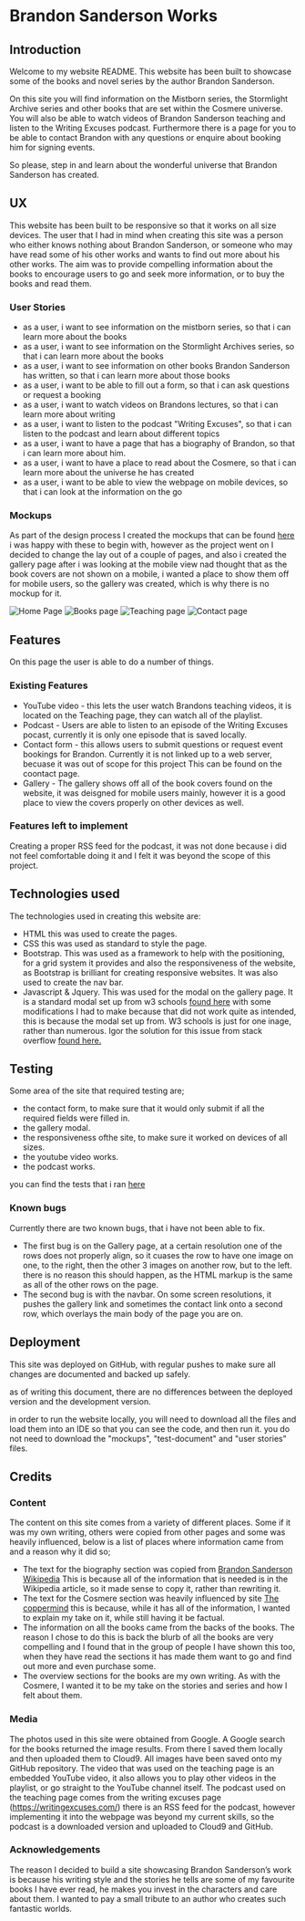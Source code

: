 # Brandon Sanderson Works

## Introduction
Welcome to my website README.
This website has been built to showcase some of the books and novel series by the author Brandon Sanderson.

On this site you will find information on the Mistborn series, the Stormlight Archive series and other books that are set within the Cosmere universe.
You will also be able to watch videos of Brandon Sanderson teaching and listen to the Writing Excuses podcast. Furthermore there is a page for you to be able to contact Brandon with any questions or enquire about booking him for signing events.

So please, step in and learn about the wonderful universe that Brandon Sanderson has created.


## UX
This website has been built to be responsive so that it works on all size devices. The user that I had in mind when creating this site was a person who either knows nothing about Brandon Sanderson, or someone who may have read some of his other works and wants to find out more about his other works.
The aim was to provide compelling information about the books to encourage users to go and seek more information, or to buy the books and read them.

### User Stories

- as a user, i want to see information on the mistborn series, so that i can learn more about the books
- as a user, i want to see information on the Stormlight Archives series, so that i can learn more about the books
- as a user, i want to see information on other books Brandon Sanderson has written, so that i can learn more about those books
- as a user, i want to be able to fill out a form, so that i can ask questions or request a booking
- as a user, i want to watch videos on Brandons lectures, so that i can learn more about writing
- as a user, i want to listen to the podcast "Writing Excuses", so that i can listen to the podcast and learn about different topics
- as a user, i want to have a page that has a biography of Brandon, so that i can learn more about him.
- as a user, i want to have a place to read about the Cosmere, so that i can learn more about the universe he has created
- as a user, i want to be able to view the webpage on mobile devices, so that i can look at the information on the go


### Mockups

As part of the design process I created the mockups that can be found [here](https://github.com/ALDrinkwater1989/stream-one-project/tree/master/assets/Mockups) i was happy with these to begin with, however as the project went on
I decided to change the lay out of a couple of pages, and also i created the gallery page after i was looking at the mobile view nad thought that as the
book covers are not shown on a mobile, i wanted a place to show them off for mobile users, so the gallery was created, which is why there is no mockup for it.

![Home Page](assets/Mockups/img13122018_001t.jpg)
![Books page](assets/Mockups/Bookspage.jpg)
![Teaching page](assets/Mockups/teaching.jpg)
![Contact page](assets/Mockups/contact.jpg)



## Features

On this page the user is able to do a number of things.

### Existing Features

* YouTube video - this lets the user watch Brandons teaching videos, it is located on the Teaching page, they can watch all of the playlist.
* Podcast - Users are able to listen to an episode of the Writing Excuses pocast, currently it is only one episode that is saved locally.
* Contact form - this allows users to submit questions or request event bookings for Brandon. Currently it is not linked up to a web server, becuase it was out of scope for this project
This can be found on the coontact page.
* Gallery - The gallery shows off all of the book covers found on the website, it was deisgned for mobile users mainly, however it is a good place to view
the covers properly on other devices as well.

### Features left to implement

Creating a proper RSS feed for the podcast, it was not done because i did not feel comfortable doing it and I felt it was beyond the scope of this project.



## Technologies used
The technologies used in creating this website are:
* HTML this was used to create the pages.
* CSS this was used as standard to style the page.
* Bootstrap. This was used as a framework to help with the positioning, for a grid system it provides and also the responsiveness of the website, as Bootstrap is brilliant for creating responsive websites.
It was also used to create the nav bar.
* Javascript & Jquery. This was used for the modal on the gallery page. It is a standard modal set up from w3 schools [found here](https://www.w3schools.com/howto/howto_css_modal_images.asp) with some modifications I had to make because that did not work quite as intended, this is because the modal set up from. W3 schools is just for one inage, rather than numerous. Igor the solution for this issue from stack overflow [found here.](https://stackoverflow.com/questions/41275958/modal-image-galleries-multiple-images)


## Testing

Some area of the site that required testing are;

- the contact form, to make sure that it would only submit if all the required fields were filled in.
- the gallery modal.
- the responsiveness ofthe site, to make sure it worked on devices of all sizes.
- the youtube video works.
- the podcast works.

you can find the tests that i ran [here](https://github.com/ALDrinkwater1989/stream-one-project/tree/master/assets/test-document)

### Known bugs

Currently there are two known bugs, that i have not been able to fix.

- The first bug is on the Gallery page, at a certain resolution one of the rows does not properly align, so it cuases the row to have one image on one, to the right, then the other 3 images on another row, but to the left. there is no reason this should happen, as the HTML markup is the same as all of the other rows on the page.
- The second bug is with the navbar. On some screen resolutions, it pushes the gallery link and sometimes the contact link onto a second row, which overlays the main body of the page you are on.


## Deployment

This site was deployed on GitHub, with regular pushes to make sure all changes are documented and backed up safely.

as of writing this document, there are no differences between the deployed version and the development version.

in order to run the website locally, you will need to download all the files and load them into an IDE so that you can see the code, and then run it. you do not need to download the "mockups", "test-document" and "user stories" files.

## Credits

### Content
The content on this site comes from a variety of different places. Some if it was my own writing, others were copied from other pages and some was heavily influenced, below is a list of places where information came from and a reason why it did so;
- The text for the biography section was copied from [Brandon Sanderson Wikipedia](https://en.wikipedia.org/wiki/Brandon_Sanderson) This is because all of the information that is needed is in the Wikipedia article, so it made sense to copy it, rather than rewriting it.
- The text for the Cosmere section was heavily influenced by site [The coppermind](https://coppermind.net/wiki/Cosmere) this is because, while it has all of the information, I wanted to explain my take on it, while still having it be factual.
- The information on all the books came from the backs of the books. The reason I chose to do this is back the blurb of all the books are very compelling and I found that in the group of people I have shown this too, when they have read the sections it has made them want to go and find out more and even purchase some.
- The overview sections for the books are my own writing. As with the Cosmere, I wanted it to be my take on the stories and series and how I felt about them.

### Media
The photos used in this site were obtained from Google. A Google search for the books returned the image results. From there I saved them locally and then uploaded them to Cloud9. All images have been saved onto my GitHub repository.
The video that was used on the teaching page is an embedded YouTube video, it also allows you to play other videos in the playlist, or go straight to the YouTube channel itself.
The podcast used on the teaching page comes from the writing excuses page (https://writingexcuses.com/) there is an RSS feed for the podcast, however implementing it into the webpage was beyond my current skills, so the podcast is a downloaded version and uploaded to Cloud9 and GitHub.

### Acknowledgements
The reason I decided to build a site showcasing Brandon Sanderson’s work is because his writing style and the stories he tells are some of my favourite books I have ever read, he makes you invest in the characters and care about them. I wanted to pay a small tribute to an author who creates such fantastic worlds.
